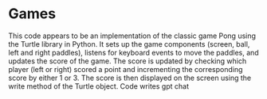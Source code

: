 # Games

This code appears to be an implementation of the classic game Pong using the Turtle library in Python. It sets up the game components (screen, ball, left and right paddles), listens for keyboard events to move the paddles, and updates the score of the game. The score is updated by checking which player (left or right) scored a point and incrementing the corresponding score by either 1 or 3. The score is then displayed on the screen using the write method of the Turtle object.
Code writes gpt chat
